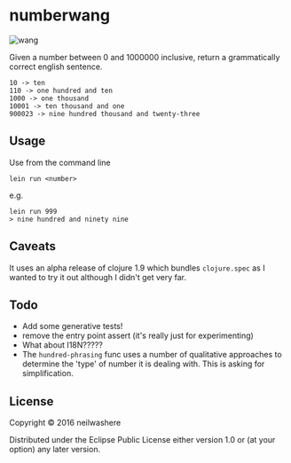 # numberwang

![wang](https://media2.giphy.com/media/Z9ldUiEOCtdeM/200_s.gif)

Given a number between 0 and 1000000 inclusive, return a grammatically correct english sentence.

    10 -> ten
    110 -> one hundred and ten
    1000 -> one thousand
    10001 -> ten thousand and one
    900023 -> nine hundred thousand and twenty-three

## Usage

Use from the command line

    lein run <number>

e.g.

    lein run 999
    > nine hundred and ninety nine

## Caveats

It uses an alpha release of clojure 1.9 which bundles `clojure.spec` as I wanted to try it out although I didn't get very far.

## Todo

* Add some generative tests!
* remove the entry point assert (it's really just for experimenting)
* What about I18N?????
* The `hundred-phrasing` func uses a number of qualitative approaches to determine the 'type' of number it is dealing with. This is asking for simplification.

## License

Copyright © 2016 neilwashere

Distributed under the Eclipse Public License either version 1.0 or (at
your option) any later version.
